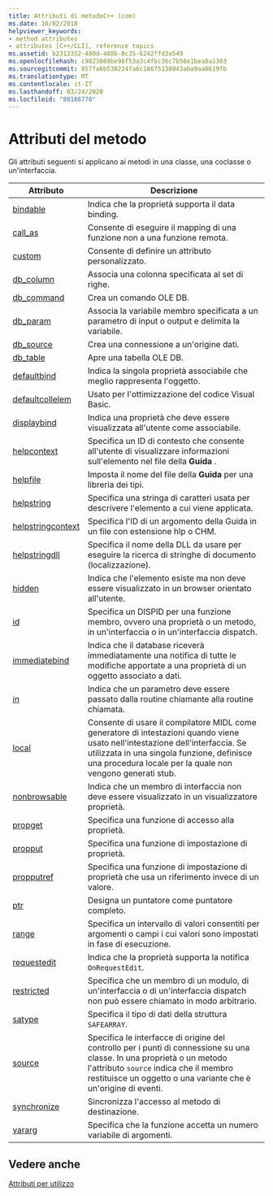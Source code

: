 ```yaml
---
title: Attributi di metodoC++ (com)
ms.date: 10/02/2018
helpviewer_keywords:
- method attributes
- attributes [C++/CLI], reference topics
ms.assetid: b2313352-480d-488b-8c35-6242ffd3a549
ms.openlocfilehash: c9823869be96f53a3c4fbc36c7b56e1bea0a1303
ms.sourcegitcommit: 857fa6b530224fa6c18675138043aba9aa0619fb
ms.translationtype: MT
ms.contentlocale: it-IT
ms.lasthandoff: 03/24/2020
ms.locfileid: "80166770"
---
```

# <a name="method-attributes"></a>Attributi del metodo

Gli attributi seguenti si applicano ai metodi in una classe, una coclasse o un'interfaccia.

|Attributo|Descrizione|
|---------------|-----------------|
|[bindable](bindable.md)|Indica che la proprietà supporta il data binding.|
|[call_as](call-as.md)|Consente di eseguire il mapping di una funzione non a una funzione remota.|
|[custom](custom-cpp.md)|Consente di definire un attributo personalizzato.|
|[db_column](db-column.md)|Associa una colonna specificata al set di righe.|
|[db_command](db-command.md)|Crea un comando OLE DB.|
|[db_param](db-param.md)|Associa la variabile membro specificata a un parametro di input o output e delimita la variabile.|
|[db_source](db-source.md)|Crea una connessione a un'origine dati.|
|[db_table](db-table.md)|Apre una tabella OLE DB.|
|[defaultbind](defaultbind.md)|Indica la singola proprietà associabile che meglio rappresenta l'oggetto.|
|[defaultcollelem](defaultcollelem.md)|Usato per l'ottimizzazione del codice Visual Basic.|
|[displaybind](displaybind.md)|Indica una proprietà che deve essere visualizzata all'utente come associabile.|
|[helpcontext](helpcontext.md)|Specifica un ID di contesto che consente all'utente di visualizzare informazioni sull'elemento nel file della **Guida** .|
|[helpfile](helpfile.md)|Imposta il nome del file della **Guida** per una libreria dei tipi.|
|[helpstring](helpstring.md)|Specifica una stringa di caratteri usata per descrivere l'elemento a cui viene applicata.|
|[helpstringcontext](helpstringcontext.md)|Specifica l'ID di un argomento della Guida in un file con estensione hlp o CHM.|
|[helpstringdll](helpstringdll.md)|Specifica il nome della DLL da usare per eseguire la ricerca di stringhe di documento (localizzazione).|
|[hidden](hidden.md)|Indica che l'elemento esiste ma non deve essere visualizzato in un browser orientato all'utente.|
|[id](id.md)|Specifica un DISPID per una funzione membro, ovvero una proprietà o un metodo, in un'interfaccia o in un'interfaccia dispatch.|
|[immediatebind](immediatebind.md)|Indica che il database riceverà immediatamente una notifica di tutte le modifiche apportate a una proprietà di un oggetto associato a dati.|
|[in](in-cpp.md)|Indica che un parametro deve essere passato dalla routine chiamante alla routine chiamata.|
|[local](local-cpp.md)|Consente di usare il compilatore MIDL come generatore di intestazioni quando viene usato nell'intestazione dell'interfaccia. Se utilizzata in una singola funzione, definisce una procedura locale per la quale non vengono generati stub.|
|[nonbrowsable](nonbrowsable.md)|Indica che un membro di interfaccia non deve essere visualizzato in un visualizzatore proprietà.|
|[propget](propget.md)|Specifica una funzione di accesso alla proprietà.|
|[propput](propput.md)|Specifica una funzione di impostazione di proprietà.|
|[propputref](propputref.md)|Specifica una funzione di impostazione di proprietà che usa un riferimento invece di un valore.|
|[ptr](ptr.md)|Designa un puntatore come puntatore completo.|
|[range](range-cpp.md)|Specifica un intervallo di valori consentiti per argomenti o campi i cui valori sono impostati in fase di esecuzione.|
|[requestedit](requestedit.md)|Indica che la proprietà supporta la notifica `OnRequestEdit`.|
|[restricted](restricted.md)|Specifica che un membro di un modulo, di un'interfaccia o di un'interfaccia dispatch non può essere chiamato in modo arbitrario.|
|[satype](satype.md)|Specifica il tipo di dati della struttura `SAFEARRAY`.|
|[source](source-cpp.md)|Specifica le interfacce di origine del controllo per i punti di connessione su una classe. In una proprietà o un metodo l'attributo `source` indica che il membro restituisce un oggetto o una variante che è un'origine di eventi.|
|[synchronize](synchronize.md)|Sincronizza l'accesso al metodo di destinazione.|
|[vararg](vararg.md)|Specifica che la funzione accetta un numero variabile di argomenti.|

## <a name="see-also"></a>Vedere anche

[Attributi per utilizzo](attributes-by-usage.md)
